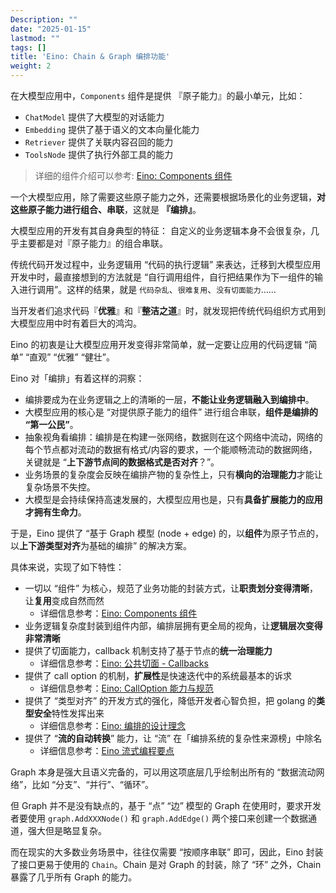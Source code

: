 ```yaml
---
Description: ""
date: "2025-01-15"
lastmod: ""
tags: []
title: 'Eino: Chain & Graph 编排功能'
weight: 2
---
```


在大模型应用中，`Components` 组件是提供 『原子能力』的最小单元，比如：

- `ChatModel` 提供了大模型的对话能力
- `Embedding` 提供了基于语义的文本向量化能力
- `Retriever` 提供了关联内容召回的能力
- `ToolsNode` 提供了执行外部工具的能力

> 详细的组件介绍可以参考: [Eino: Components 组件](/zh/docs/eino/core_modules/components)

一个大模型应用，除了需要这些原子能力之外，还需要根据场景化的业务逻辑，**对这些原子能力进行组合、串联**，这就是 **『编排』**。

大模型应用的开发有其自身典型的特征： 自定义的业务逻辑本身不会很复杂，几乎主要都是对『原子能力』的组合串联。

传统代码开发过程中，业务逻辑用 “代码的执行逻辑” 来表达，迁移到大模型应用开发中时，最直接想到的方法就是 “自行调用组件，自行把结果作为下一组件的输入进行调用”。这样的结果，就是 `代码杂乱`、`很难复用`、`没有切面能力`……

当开发者们追求代码『**优雅**』和『**整洁之道**』时，就发现把传统代码组织方式用到大模型应用中时有着巨大的鸿沟。

Eino 的初衷是让大模型应用开发变得非常简单，就一定要让应用的代码逻辑 “简单” “直观” “优雅” “健壮”。

Eino 对「编排」有着这样的洞察：

- 编排要成为在业务逻辑之上的清晰的一层，**不能让业务逻辑融入到编排中**。
- 大模型应用的核心是 “对提供原子能力的组件” 进行组合串联，**组件是编排的 “第一公民”**。
- 抽象视角看编排：编排是在构建一张网络，数据则在这个网络中流动，网络的每个节点都对流动的数据有格式/内容的要求，一个能顺畅流动的数据网络，关键就是 “**上下游节点间的数据格式是否对齐**？”。
- 业务场景的复杂度会反映在编排产物的复杂性上，只有**横向的治理能力**才能让复杂场景不失控。
- 大模型是会持续保持高速发展的，大模型应用也是，只有**具备扩展能力的应用才拥有生命力**。

于是，Eino 提供了 “基于 Graph 模型 (node + edge) 的，以**组件**为原子节点的，以**上下游类型对齐**为基础的编排” 的解决方案。

具体来说，实现了如下特性：

- 一切以 “组件” 为核心，规范了业务功能的封装方式，让**职责划分变得清晰**，让**复用**变成自然而然
  - 详细信息参考：[Eino: Components 组件](/zh/docs/eino/core_modules/components)
- 业务逻辑复杂度封装到组件内部，编排层拥有更全局的视角，让**逻辑层次变得非常清晰**
- 提供了切面能力，callback 机制支持了基于节点的**统一治理能力**
  - 详细信息参考：[Eino: 公共切面 - Callbacks](/zh/docs/eino/core_modules/chain_and_graph_orchestration/callbacks_common_aspects)
- 提供了 call option 的机制，**扩展性**是快速迭代中的系统最基本的诉求
  - 详细信息参考：[Eino: CallOption 能力与规范](/zh/docs/eino/core_modules/chain_and_graph_orchestration/call_option_capabilities)
- 提供了 “类型对齐” 的开发方式的强化，降低开发者心智负担，把 golang 的**类型安全**特性发挥出来
  - 详细信息参考：[Eino: 编排的设计理念](/zh/docs/eino/core_modules/chain_and_graph_orchestration/orchestration_design_principles)
- 提供了 “**流的自动转换**” 能力，让 “流” 在「编排系统的复杂性来源榜」中除名
  - 详细信息参考：[Eino 流式编程要点](/zh/docs/eino/core_modules/chain_and_graph_orchestration/stream_programming_essentials)

Graph 本身是强大且语义完备的，可以用这项底层几乎绘制出所有的 “数据流动网络”，比如 “分支”、“并行”、“循环”。

但 Graph 并不是没有缺点的，基于 “点” “边” 模型的 Graph 在使用时，要求开发者要使用 `graph.AddXXXNode()` 和 `graph.AddEdge()` 两个接口来创建一个数据通道，强大但是略显复杂。

而在现实的大多数业务场景中，往往仅需要 “按顺序串联” 即可，因此，Eino 封装了接口更易于使用的 `Chain`。Chain 是对 Graph 的封装，除了 “环” 之外，Chain 暴露了几乎所有 Graph 的能力。

